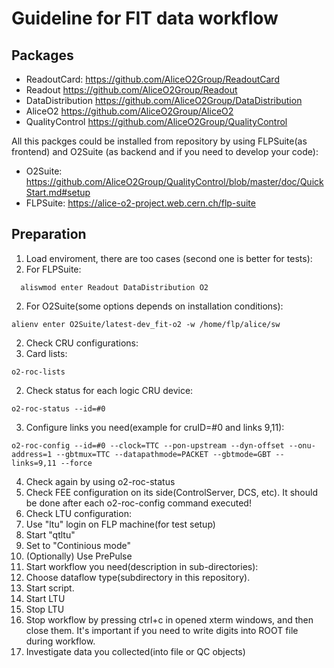 # Guideline for FIT data workflow

## Packages
* ReadoutCard: https://github.com/AliceO2Group/ReadoutCard
* Readout https://github.com/AliceO2Group/Readout
* DataDistribution https://github.com/AliceO2Group/DataDistribution
* AliceO2 https://github.com/AliceO2Group/AliceO2
* QualityControl https://github.com/AliceO2Group/QualityControl

All this packges could be installed from repository by using FLPSuite(as frontend) and O2Suite (as backend and if you need to develop your code): 
* O2Suite: https://github.com/AliceO2Group/QualityControl/blob/master/doc/QuickStart.md#setup
* FLPSuite: https://alice-o2-project.web.cern.ch/flp-suite

## Preparation
1. Load enviroment, there are too cases (second one is better for tests):
  1. For FLPSuite: 
````
  aliswmod enter Readout DataDistribution O2
````
  2. For O2Suite(some options depends on installation conditions):
````
alienv enter O2Suite/latest-dev_fit-o2 -w /home/flp/alice/sw
````
2. Check CRU configurations:
  1. Card lists:
````
o2-roc-lists
````
  2. Check status for each logic CRU device:
````
o2-roc-status --id=#0
````
  3. Configure links you need(example for cruID=#0 and links 9,11):
````
o2-roc-config --id=#0 --clock=TTC --pon-upstream --dyn-offset --onu-address=1 --gbtmux=TTC --datapathmode=PACKET --gbtmode=GBT --links=9,11 --force
````
  4. Check again by using o2-roc-status
3. Check FEE configuration on its side(ControlServer, DCS, etc). It should be done after each o2-roc-config command executed!
4. Check LTU configuration:
  1. Use "ltu" login on FLP machine(for test setup)
  2. Start "qtltu"
  3. Set to "Continious mode"
  4. (Optionally) Use PrePulse
5. Start workflow you need(description in sub-directories):
  1. Choose dataflow type(subdirectory in this repository).
  2. Start script.
  3. Start LTU
  4. Stop LTU
  5. Stop workflow by pressing ctrl+c in opened xterm windows, and then close them. It's important if you need to write digits into ROOT file during workflow.
6. Investigate data you collected(into file or QC objects)
